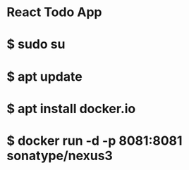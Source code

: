 # React Todo App

# $ sudo su
# $ apt update
# $ apt install docker.io
# $ docker run -d -p 8081:8081 sonatype/nexus3
